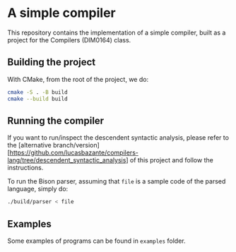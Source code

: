 # A simple compiler

This repository contains the implementation of a simple compiler, built as a project for the Compilers (DIM0164) class.

## Building the project

With CMake, from the root of the project, we do:
```sh
cmake -S . -B build
cmake --build build
```

## Running the compiler
If you want to run/inspect the descendent syntactic analysis, please refer to the [alternative branch/version][https://github.com/lucasbazante/compilers-lang/tree/descendent_syntactic_analysis] of this project and follow the instructions.

To run the Bison parser, assuming that `file` is a sample code of the parsed language, simply do:

```sh
./build/parser < file
```

## Examples
Some examples of programs can be found in `examples` folder.
